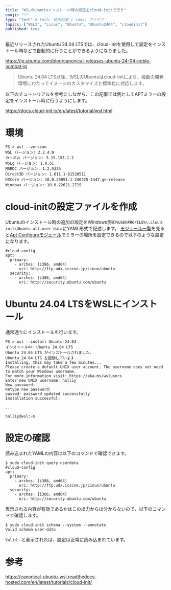 ```yaml
---
title: "WSLのUbuntuインストール時の設定をcloud-initで行う"
emoji: "☝️"
type: "tech" # tech: 技術記事 / idea: アイデア
topics: ["WSL2", "Linux", "Ubuntu", "Ubuntu2404", "cloudinit"]
published: true
---
```


最近リリースされたUbuntu 24.04 LTSでは、cloud-initを使用して設定をインストール時などで自動的に行うことができるようになりました。

https://jp.ubuntu.com/blog/canonical-releases-ubuntu-24-04-noble-numbat-jp
> Ubuntu 24.04 LTS以降、WSLのUbuntuはcloud-initにより、複数の開発環境にわたってイメージのカスタマイズと標準化に対応します。

以下のチュートリアルを参考にしながら、この記事では例としてAPTミラーの設定をインストール時に行うようにします。

https://docs.cloud-init.io/en/latest/tutorial/wsl.html

# 環境

```
PS > wsl --version
WSL バージョン: 2.2.4.0
カーネル バージョン: 5.15.153.1-2
WSLg バージョン: 1.0.61
MSRDC バージョン: 1.2.5326
Direct3D バージョン: 1.611.1-81528511
DXCore バージョン: 10.0.26091.1-240325-1447.ge-release
Windows バージョン: 10.0.22621.2715
```

# cloud-initの設定ファイルを作成

Ubuntuのインストール時の追加の設定をWindows側の`%USERPROFILE%\.cloud-init\Ubuntu-all.user-data`にYAML形式で記述します。
[モジュール一覧](https://docs.cloud-init.io/en/latest/reference/modules.html)を見ると[Apt Configureモジュール](https://docs.cloud-init.io/en/latest/reference/modules.html#apt-configure)でミラーの場所を設定できるので以下のような設定になります。

```yaml:%USERPROFILE%\.cloud-init\Ubuntu-all.user-data
#cloud-config
apt:
  primary:
    - arches: [i386, amd64]
      uri: http://ftp.udx.icscoe.jp/Linux/ubuntu
  security:
    - arches: [i386, amd64]
      uri: http://security.ubuntu.com/ubuntu
```

# Ubuntu 24.04 LTSをWSLにインストール

通常通りにインストールを行います。

```
PS > wsl --install Ubuntu-24.04
インストール中: Ubuntu 24.04 LTS
Ubuntu 24.04 LTS がインストールされました。
Ubuntu 24.04 LTS を起動しています...
Installing, this may take a few minutes...
Please create a default UNIX user account. The username does not need to match your Windows username.
For more information visit: https://aka.ms/wslusers
Enter new UNIX username: holliy
New password:
Retype new password:
passwd: password updated successfully
Installation successful!

...

holliy@wsl:~$
```

# 設定の確認

読み込まれたYAMLの内容は以下のコマンドで確認できます。

```
$ sudo cloud-init query userdata
#cloud-config
apt:
  primary:
    - arches: [i386, amd64]
      uri: http://ftp.udx.icscoe.jp/Linux/ubuntu
  security:
    - arches: [i386, amd64]
      uri: http://security.ubuntu.com/ubuntu
```

表示される内容が有効であるかはこの出力からは分からないので、以下のコマンドで確認します。

```
$ sudo cloud-init schema --system --annotate
Valid schema user-data
```

`Valid ~`と表示されれば、設定は正常に読み込まれています。

# 参考
https://canonical-ubuntu-wsl.readthedocs-hosted.com/en/latest/tutorials/cloud-init/


<!-- [^1]: https://docs.cloud-init.io/en/latest/reference/base_config_reference.html -->
